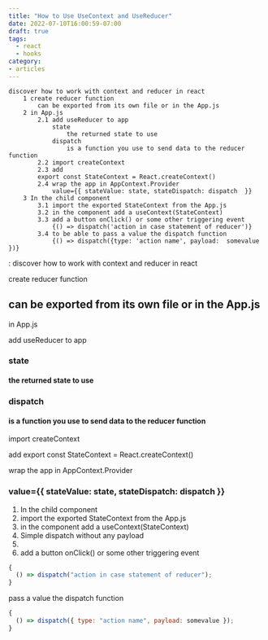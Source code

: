 ```yaml
---
title: "How to Use UseContext and UseReducer"
date: 2022-07-10T16:00:59-07:00
draft: true
tags:
  - react
  - hooks
category:
- articles
---
```


```
discover how to work with context and reducer in react
    1 create reducer function
        can be exported from its own file or in the App.js
    2 in App.js
        2.1 add useReducer to app
            state
                the returned state to use
            dispatch
                is a function you use to send data to the reducer function
        2.2 import createContext
        2.3 add
        export const StateContext = React.createContext()
        2.4 wrap the app in AppContext.Provider
            value={{ stateValue: state, stateDispatch: dispatch  }}
    3 In the child component
        3.1 import the exported StateContext from the App.js
        3.2 in the component add a useContext(StateContext)
        3.3 add a button onClick() or some other triggering event
            {() => dispatch('action in case statement of reducer')}
        3.4 to be able to pass a value the dispatch function
            {() => dispatch({type: 'action name', payload:  somevalue })}

```

:
discover how to work with context and reducer in react

create reducer function

## can be exported from its own file or in the App.js

in App.js

add useReducer to app

### state

#### the returned state to use

### dispatch

#### is a function you use to send data to the reducer function

import createContext

add
export const StateContext = React.createContext()

wrap the app in AppContext.Provider

### value={{ stateValue: state, stateDispatch: dispatch  }}

1. In the child component
1. import the exported StateContext from the App.js
1. in the component add a useContext(StateContext)
1. Simple dispatch without any payload
1.
1. add a button onClick() or some other triggering event

```javascript
{
  () => dispatch("action in case statement of reducer");
}
```

pass a value the dispatch function

```javascript
{
  () => dispatch({ type: "action name", payload: somevalue });
}
```
